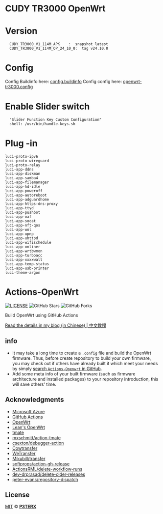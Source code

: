 # CUDY TR3000 OpenWrt

# Version 
```text
  CUDY_TR3000_V1_114M_APK    :  snapshot latest
  CUDY_TR3000_V1_114M_OP_24_10_0:  tag v24.10.0
```

# Config
Config Buildinfo here: [config.buildinfo](https://github.com/nova-boop/cudy_tr3000/releases/download/CUDY_TR3000_V1_114M_APK/config.buildinfo)
Config config here: [openwrt-tr3000.config](https://raw.githubusercontent.com/nova-boop/cudy_tr3000/refs/heads/main/OpenWrt-OPKG-TR3000.config)

# Enable Slider switch
```text
  "Slider Function Key Custom Configuration"
  shell: /usr/bin/handle-keys.sh
```

# Plug -in
```text
luci-proto-ipv6
luci-proto-wireguard
luci-proto-relay
luci-app-ddns
luci-app-diskman
luci-app-samba4
luci-app-filemanager
luci-app-hd-idle
luci-app-poweroff
luci-app-autoreboot
luci-app-adguardhome
luci-app-https-dns-proxy
luci-app-ttyd
luci-app-pushbot
luci-app-oaf
luci-app-socat
luci-app-nft-qos
luci-app-wol
luci-app-upnp
luci-app-uhttpd
luci-app-wifischedule
luci-app-onliner
luci-app-wrtbwmon
luci-app-turboacc
luci-app-xxxxwall
luci-app-temp-status
luci-app-usb-printer
luci-theme-argon
```

# Actions-OpenWrt

[![LICENSE](https://img.shields.io/github/license/mashape/apistatus.svg?style=flat-square&label=LICENSE)](https://github.com/Qs315490/RedMi-AC2100-OpenWrt/blob/master/LICENSE)
![GitHub Stars](https://img.shields.io/github/stars/Qs315490/RedMi-AC2100-OpenWrt.svg?style=flat-square&label=Stars&logo=github)
![GitHub Forks](https://img.shields.io/github/forks/Qs315490/RedMi-AC2100-OpenWrt.svg?style=flat-square&label=Forks&logo=github)

Build OpenWrt using GitHub Actions

[Read the details in my blog (in Chinese) | 中文教程](https://p3terx.com/archives/build-openwrt-with-github-actions.html)


## info

- It may take a long time to create a `.config` file and build the OpenWrt firmware. Thus, before create repository to build your own firmware, you may check out if others have already built it which meet your needs by simply [search `Actions-Openwrt` in GitHub](https://github.com/search?q=Actions-openwrt).
- Add some meta info of your built firmware (such as firmware architecture and installed packages) to your repository introduction, this will save others' time.

## Acknowledgments

- [Microsoft Azure](https://azure.microsoft.com)
- [GitHub Actions](https://github.com/features/actions)
- [OpenWrt](https://github.com/openwrt/openwrt)
- [Lean's OpenWrt](https://github.com/coolsnowwolf/lede)
- [tmate](https://github.com/tmate-io/tmate)
- [mxschmitt/action-tmate](https://github.com/mxschmitt/action-tmate)
- [csexton/debugger-action](https://github.com/csexton/debugger-action)
- [Cowtransfer](https://cowtransfer.com)
- [WeTransfer](https://wetransfer.com/)
- [Mikubill/transfer](https://github.com/Mikubill/transfer)
- [softprops/action-gh-release](https://github.com/softprops/action-gh-release)
- [ActionsRML/delete-workflow-runs](https://github.com/ActionsRML/delete-workflow-runs)
- [dev-drprasad/delete-older-releases](https://github.com/dev-drprasad/delete-older-releases)
- [peter-evans/repository-dispatch](https://github.com/peter-evans/repository-dispatch)

## License

[MIT](https://github.com/Qs315490/RedMi-AC2100-OpenWrt/blob/main/LICENSE) © [**P3TERX**](https://p3terx.com)
